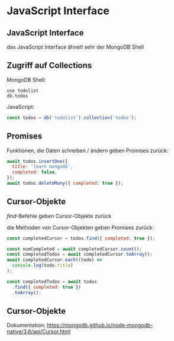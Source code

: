# JavaScript Interface

## JavaScript Interface

das JavaScript Interface ähnelt sehr der MongoDB Shell

## Zugriff auf Collections

MongoDB Shell:

```
use todolist
db.todos
```

JavaScript:

```js
const todos = db('todolist').collection('todos');
```

## Promises

Funktionen, die Daten schreiben / ändern geben Promises zurück:

```js
await todos.insertOne({
  title: 'learn mongodb',
  completed: false,
});
await todos.deleteMany({ completed: true });
```

## Cursor-Objekte

_find_-Befehle geben Cursor-Objekte zurück

die Methoden von Cursor-Objekten geben Promises zurück:

```js
const completedCursor = todos.find({ completed: true });

const numCompleted = await completedCursor.count();
const completedTodos = await completedCursor.toArray();
await completedCursor.each((todo) =>
  console.log(todo.title)
);
```

```js
const completedTodos = await todos
  .find({ completed: true })
  .toArray();
```

## Cursor-Objekte

Dokumentation: https://mongodb.github.io/node-mongodb-native/3.6/api/Cursor.html
